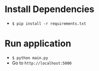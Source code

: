 # Install Dependencies
- `$ pip install -r requirements.txt`

# Run application
- `$ python main.py`
- Go to `http://localhost:5000`
